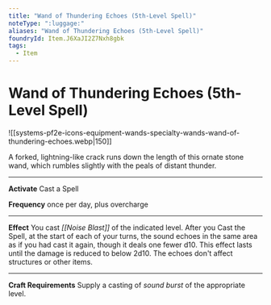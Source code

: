 ```yaml
---
title: "Wand of Thundering Echoes (5th-Level Spell)"
noteType: ":luggage:"
aliases: "Wand of Thundering Echoes (5th-Level Spell)"
foundryId: Item.J6XaJI2Z7Nxh8gbk
tags:
  - Item
---
```


# Wand of Thundering Echoes (5th-Level Spell)
![[systems-pf2e-icons-equipment-wands-specialty-wands-wand-of-thundering-echoes.webp|150]]

A forked, lightning-like crack runs down the length of this ornate stone wand, which rumbles slightly with the peals of distant thunder.

* * *

**Activate** Cast a Spell

**Frequency** once per day, plus overcharge

* * *

**Effect** You cast _[[Noise Blast]]_ of the indicated level. After you Cast the Spell, at the start of each of your turns, the sound echoes in the same area as if you had cast it again, though it deals one fewer d10. This effect lasts until the damage is reduced to below 2d10. The echoes don't affect structures or other items.

* * *

**Craft Requirements** Supply a casting of _sound burst_ of the appropriate level.
